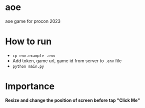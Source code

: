 # aoe
aoe game for procon 2023

# How to run

- `cp env.example .env`
- Add token, game url, game id from server to `.env` file
- `python main.py`

# Importance

**Resize and change the position of screen before tap "Click Me"**
